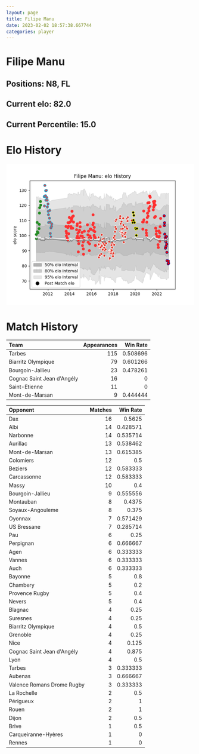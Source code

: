 ```yaml
---  
layout: page  
title: Filipe Manu  
date: 2023-02-02 18:57:38.667744  
categories: player  
---
```

# Filipe Manu

## Positions: N8, FL

## Current elo: 82.0

## Current Percentile: 15.0

# Elo History


![elo history](history_FilipeManu.png)
# Match History


| Team                       |   Appearances |   Win Rate |
|:---------------------------|--------------:|-----------:|
| Tarbes                     |           115 |   0.508696 |
| Biarritz Olympique         |            79 |   0.601266 |
| Bourgoin-Jallieu           |            23 |   0.478261 |
| Cognac Saint Jean d'Angély |            16 |   0        |
| Saint-Etienne              |            11 |   0        |
| Mont-de-Marsan             |             9 |   0.444444 |

| Opponent                   |   Matches |   Win Rate |
|:---------------------------|----------:|-----------:|
| Dax                        |        16 |   0.5625   |
| Albi                       |        14 |   0.428571 |
| Narbonne                   |        14 |   0.535714 |
| Aurillac                   |        13 |   0.538462 |
| Mont-de-Marsan             |        13 |   0.615385 |
| Colomiers                  |        12 |   0.5      |
| Beziers                    |        12 |   0.583333 |
| Carcassonne                |        12 |   0.583333 |
| Massy                      |        10 |   0.4      |
| Bourgoin-Jallieu           |         9 |   0.555556 |
| Montauban                  |         8 |   0.4375   |
| Soyaux-Angouleme           |         8 |   0.375    |
| Oyonnax                    |         7 |   0.571429 |
| US Bressane                |         7 |   0.285714 |
| Pau                        |         6 |   0.25     |
| Perpignan                  |         6 |   0.666667 |
| Agen                       |         6 |   0.333333 |
| Vannes                     |         6 |   0.333333 |
| Auch                       |         6 |   0.333333 |
| Bayonne                    |         5 |   0.8      |
| Chambery                   |         5 |   0.2      |
| Provence Rugby             |         5 |   0.4      |
| Nevers                     |         5 |   0.4      |
| Blagnac                    |         4 |   0.25     |
| Suresnes                   |         4 |   0.25     |
| Biarritz Olympique         |         4 |   0.5      |
| Grenoble                   |         4 |   0.25     |
| Nice                       |         4 |   0.125    |
| Cognac Saint Jean d'Angély |         4 |   0.875    |
| Lyon                       |         4 |   0.5      |
| Tarbes                     |         3 |   0.333333 |
| Aubenas                    |         3 |   0.666667 |
| Valence Romans Drome Rugby |         3 |   0.333333 |
| La Rochelle                |         2 |   0.5      |
| Périgueux                  |         2 |   1        |
| Rouen                      |         2 |   1        |
| Dijon                      |         2 |   0.5      |
| Brive                      |         1 |   0.5      |
| Carqueiranne-Hyères        |         1 |   0        |
| Rennes                     |         1 |   0        |